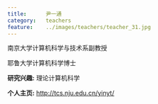```yaml
---
title:		尹一通
category:	teachers
feature:	../images/teachers/teacher_31.jpg
---
```


<p>南京大学计算机科学与技术系副教授</p>
<p>耶鲁大学计算机科学博士</p>
<p><b>研究兴趣:</b> 理论计算机科学</p>
<p><b>个人主页:</b>
<a href="http://tcs.nju.edu.cn/yinyt/">http://tcs.nju.edu.cn/yinyt/</a></p>


